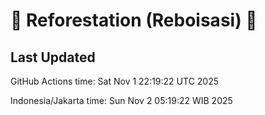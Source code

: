 
# 🌳 Reforestation (Reboisasi) 🌲

## Last Updated

GitHub Actions time: Sat Nov  1 22:19:22 UTC 2025

Indonesia/Jakarta time: Sun Nov  2 05:19:22 WIB 2025
